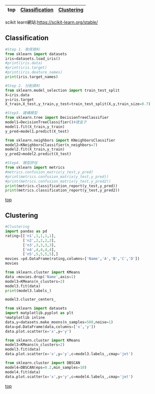 |top|[Classification](#Classification)|[Clustering](#Clustering)|
|:----:|:----:|:----:|

scikit learn網站:https://scikit-learn.org/stable/

Classification
----
```python
#Step 1. 取得資料
from sklearn import datasets
iris=datasets.load_iris()
#print(iris.data)
#print(iris.target)
#print(iris.deature_names)
print(iris.target_names)
```
```python
#Step 2. 分割資料
from sklearn.model_selection import train_test_split
X=iris.data
y=iris.target
X_train,X_test,y_train,y_test=train_test_split(X,y,train_size=0.7)
```
```python
#Step3. 建構模型
from sklearn.tree import DecisionTreeClassifier
model1=DecisionTreeClassifier()#建盒子
model1.fit(X_train,y_train)
y_pred=model1.predict(X_test)
```
```python
from sklearn.neighbors import KNeighborsClassifier
model2=KNeighborsClassifier(n_neighbors=7)
model2.fit(X_train,y_train)
y_pred2=model2.predict(X_test)
```
```python
#Step4. 模型評估
from sklearn import metrics
#metrics.confusion_matrix(y_test,y_pred)
#print(metrics.confusion_matrix(y_test,y_pred))
#print(metrics.confusion_matrix(y_test,y_pred2))
print(metrics.classification_report(y_test,y_pred))
print(metrics.classification_report(y_test,y_pred2))
```
[top](#top)

Clustering
----
```python
#Clustering
import pandas as pd
rating=[['n1',1,1,1,1],
        ['n2',2,2,2,2],
        ['n3',3,3,3,3],
        ['n4',4,4,4,4],
        ['n5',5,5,5,5],]
movies =pd.DataFrame(rating,columns=['Name','A','B','C','D'])
movies
```
```python
from sklearn.cluster import KMeans
data =movies.drop('Name',axis=1)
model3=KMeans(n_clusters=2)
model3.fit(data)
print(model3.labels_)
```
```python
model3.cluster_centers_
```
```python
from sklearn import datasets
import matplotlib.pyplot as plt
%matplotlib inline
data,y=datasets.make_moons(n_samples=500,noise=1)
data=pd.DataFrame(data,columns=['x','y'])
data.plot.scatter(x='x',y='y')
```
```python
from sklearn.cluster import KMeans
model3=KMeans(n_clusters=2)
model3.fit(data)
data.plot.scatter(x='x',y='y',c=model3.labels_,cmap='jet')
```
```python
from sklearn.cluster import DBSCAN
model4=DBSCAN(eps=0.2,min_samples=10)
model4.fit(data)
data.plot.scatter(x='x',y='y',c=model4.labels_,cmap='jet')
```
[top](#top)
